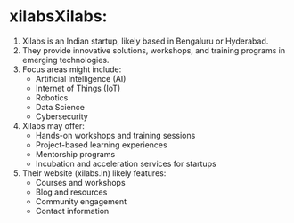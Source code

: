 # xilabsXilabs:

1. Xilabs is an Indian startup, likely based in Bengaluru or Hyderabad.
2. They provide innovative solutions, workshops, and training programs in emerging technologies.
3. Focus areas might include:
    - Artificial Intelligence (AI)
    - Internet of Things (IoT)
    - Robotics
    - Data Science
    - Cybersecurity
4. Xilabs may offer:
    - Hands-on workshops and training sessions
    - Project-based learning experiences
    - Mentorship programs
    - Incubation and acceleration services for startups
5. Their website (xilabs.in) likely features:
    - Courses and workshops
    - Blog and resources
    - Community engagement
    - Contact information

